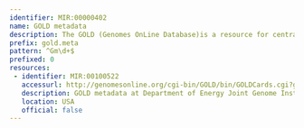 ```yaml
---
identifier: MIR:00000402
name: GOLD metadata
description: The GOLD (Genomes OnLine Database)is a resource for centralized monitoring of genome and metagenome projects worldwide. It stores information on complete and ongoing projects, along with their associated metadata. This collection references metadata associated with samples.
prefix: gold.meta
pattern: ^Gm\d+$
prefixed: 0
resources:
 - identifier: MIR:00100522
   accessurl: http://genomesonline.org/cgi-bin/GOLD/bin/GOLDCards.cgi?goldstamp=
   description: GOLD metadata at Department of Energy Joint Genome Institute
   location: USA
   official: false
---
```

